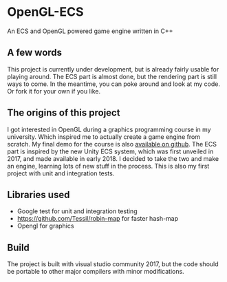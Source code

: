 # OpenGL-ECS
An ECS and OpenGL powered game engine written in C++


## A few words
This project is currently under development, but is already fairly usable for playing around.
The ECS part is almost done, but the rendering part is still ways to come. In the meantime, you can poke around and look at my code. Or fork it for your own if you like.
 
 
## The origins of this project
I got interested in OpenGL during a graphics programming course in my university. Which inspired me to actually create a game engine from scratch. My final demo for the course is also [available on github](https://github.com/Nominom/opengl-demo). The ECS part is inspired by the new Unity ECS system, which was first unveiled in 2017, and made available in early 2018. I decided to take the two and make an engine, learning lots of new stuff in the process. This is also my first project with unit and integration tests. 


## Libraries used
- Google test for unit and integration testing
- https://github.com/Tessil/robin-map for faster hash-map
- Opengl for graphics

## Build
The project is built with visual studio community 2017, but the code should be portable to other major compilers with minor modifications.
